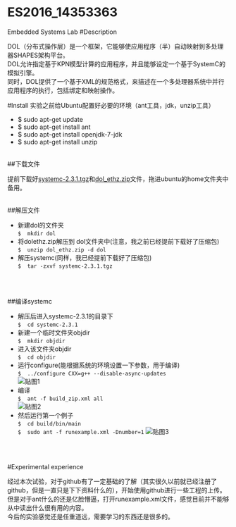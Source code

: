 # ES2016_14353363

Embedded Systems Lab
#Description

DOL（分布式操作层）是一个框架，它能够使应用程序（半）自动映射到多处理器SHAPES架构平台。<br>
DOL允许指定基于KPN模型计算的应用程序，并且能够设定一个基于SystemC的模拟引擎。<br>
同时，DOL提供了一个基于XML的规范格式，来描述在一个多处理器系统中并行应用程序的执行，包括绑定和映射操作。
<br>

#Install
实验之前给Ubuntu配置好必要的环境（ant工具，jdk，unzip工具）

* $ sudo apt-get update
* $ sudo apt-get install ant
* $ sudo apt-get install openjdk-7-jdk
* $ sudo apt-get install unzip
<br><br>

##下载文件

提前下载好[systemc-2.3.1.tgz](http://www.accellera.org/images/downloads/standards/systemc/systemc-2.3.1.tgz)和[dol_ethz.zip](http://www.tik.ee.ethz.ch/~shapes/downloads/dol_ethz.zip)文件，拖进ubuntu的home文件夹中备用。
<br>
<br>

##解压文件

* 新建dol的文件夹 <br>
`$	mkdir dol`
* 将dolethz.zip解压到 dol文件夹中(注意，我之前已经提前下载好了压缩包) <br>
`$	unzip dol_ethz.zip -d dol`
* 解压systemc(同样，我已经提前下载好了压缩包) <br>
`$	tar -zxvf systemc-2.3.1.tgz`
<br>
<br>

##编译systemc

* 解压后进入systemc-2.3.1的目录下<br>
`$	cd systemc-2.3.1`<br>
* 新建一个临时文件夹objdir<br>
`$	mkdir objdir`<br>
* 进入该文件夹objdir<br>
`$	cd objdir`<br>
* 运行configure(能根据系统的环境设置一下参数，用于编译)<br>
`$	../configure CXX=g++ --disable-async-updates`<br>
![贴图1](https://cloud.githubusercontent.com/assets/18045191/19217689/b50cb02c-8e13-11e6-8101-761451c6ad42.png "运行结果1")<br>
* 编译<br>
`$	ant -f build_zip.xml all`<br>
![贴图2](https://cloud.githubusercontent.com/assets/18045191/19217722/5a4c7dce-8e14-11e6-98f2-f1b2e8dd30ea.png "运行结果2")<br>
* 然后运行第一个例子<br>
`$	cd build/bin/main` <br>
`$	sudo ant -f runexample.xml -Dnumber=1`
![贴图3](https://cloud.githubusercontent.com/assets/18045191/19217747/12cac842-8e15-11e6-854f-a51e55d58be0.png "运行结果3")<br>
<br>
<br>

#Experimental experience

经过本次试验，对于github有了一定基础的了解（其实很久以前就已经注册了github，但是一直只是下下资料什么的），开始使用github进行一些工程的上传。但是对于ant什么的还是亿脸懵逼，打开runexample.xml文件，感觉目前并不能够从中读出什么很有用的内容。<br>
今后的实验感觉还是任重道远，需要学习的东西还是很多的。
